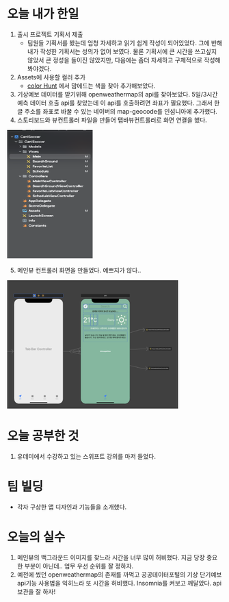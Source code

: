 # 오늘 내가 한일
1. 출시 프로젝트 기획서 제출
    - 팀원들 기획서를 봤는데 엄청 자세하고 읽기 쉽게 작성이 되어있었다. 그에 반해 내가 작성한 기획서는 성의가 없어 보였다. 물론 기획서에 큰 시간을 쓰고싶지 않았서 큰 정성을 들이진 않았지만, 다음에는 좀더 자세하고 구체적으로 작성해봐야겠다.
2. Assets에 사용할 컬러 추가
    - [color Hunt](https://colorhunt.co/) 에서 맘에드는 색을 찾아 추가해보았다.
3. 기상예보 데이터를 받기위해 openweathermap의 api를 찾아보았다. 5일/3시간 예측 데이터 호출 api를 찾았는데 이 api를 호출하려면 좌표가 필요했다. 그래서 한글 주소를 좌표로 바꿀 수 있는 네이버의 map-geocode를 인섬니아에 추가했다.
4. 스토리보드와 뷰컨트롤러 파일을 만들어 탭바뷰컨트롤러로 화면 연결을 했다.
  <img src="./images/storyboard.png" width="200" height="300" />

5. 메인뷰 컨트롤러 화면을 만들었다. 예쁘지가 않다..

  <img src="./images/mainView.png" width="400" height="300" />


# 오늘 공부한 것
1. 유데미에서 수강하고 있는 스위프트 강의를 마저 들었다. 
# 팀 빌딩
  - 각자 구상한 앱 디자인과 기능들을 소개했다.
# 오늘의 실수
 1. 메인뷰의 백그라운드 이미지를 찾느라 시간을 너무 많이 허비했다. 지금 당장 중요한 부분이 아닌데.. 업무 우선 순위를 잘 정하자.
 2. 예전에 썼던 openweathermap의 존재를 까먹고 공공데이터포털의 기상 단기예보 api기능 사용법을 익히느라 또 시간을 허비했다. Insomnia를 켜보고 깨달았다. api보관을 잘 하자!